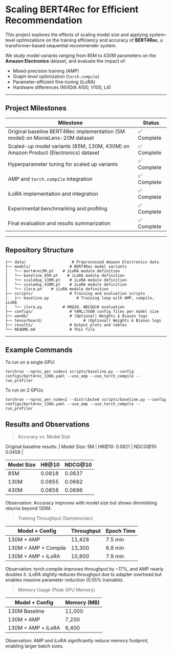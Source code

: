 # Scaling BERT4Rec for Efficient Recommendation

This project explores the effects of scaling model size and applying system-level optimizations on the training efficiency and accuracy of **BERT4Rec**, a transformer-based sequential recommender system.

We study model variants ranging from 85M to 430M parameters on the **Amazon Electronics** dataset, and evaluate the impact of:
- Mixed-precision training (AMP)
- Graph-level optimization (`torch.compile`)
- Parameter-efficient fine-tuning (iLoRA)
- Hardware differences (NVIDIA A100, V100, L4)

---

## Project Milestones

| Milestone                                        | Status      |
|--------------------------------------------------|-------------|
| Original baseline BERT4Rec implementation (5M model) on MovieLens-20M dataset     | ✅ Complete |
| Scaled-up model variants (85M, 130M, 430M) on Amazon Product (Electronics) dataset      | ✅ Complete |
| Hyperparameter tuning for scaled up variants             | ✅ Complete |
| AMP and `torch.compile` integration              | ✅ Complete |
| iLoRA implementation and integration             | ✅ Complete |
| Experimental benchmarking and profiling          | ✅ Complete |
| Final evaluation and results summarization       | ✅ Complete |

---

## Repository Structure

```text
├── data/                    # Preprocessed Amazon Electronics data
├── models/                 # BERT4Rec model variants
│   └── bert4rec5M.pt    # iLoRA module definition
│   └── baseline_85M.pt    # iLoRA module definition
│   └── scaledup_130M.pt    # iLoRA module definition
│   └── scaledup_430M.pt    # iLoRA module definition
│   └── ilora.pt    # iLoRA module definition
├── scripts/                # Training and evaluation scripts
│   ├── baseline.py            # Training loop with AMP, compile, iLoRA
│   └── ilora.py         # HR@10, NDCG@10 evaluation
├── configs/                # YAML/JSON config files per model size
├── wandb/                  # (Optional) Weights & Biases logs
├── tensorboard/                  # (Optional) Weights & Biases logs   
├── results/                # Output plots and tables
└── README.md               # This file
```

---

## Example Commands

To run on a single GPU:
```
torchrun --nproc_per_node=1 scripts/baseline.py --config configs/bert4rec_130m.yaml --use_amp --use_torch_compile --run_profiler
```

To run on 2 GPUs:
```
torchrun --nproc_per_node=2 --distributed scripts/baseline.py --config configs/bert4rec_130m.yaml --use_amp --use_torch_compile --run_profiler
```

## Results and Observations

> Accuracy vs. Model Size

Original baseline results:
| Model Size: 5M | HR\@10: 0.0621 | NDCG\@10: 0.0458 |

| Model Size | HR\@10 | NDCG\@10 |
| ---------- | ------ | -------- |
| 85M        | 0.0818 | 0.0637   |         
| 130M       | 0.0855 | 0.0682   |
| 430M       | 0.0858 | 0.0686   |


Observation: Accuracy improves with model size but shows diminishing returns beyond 130M.

> Training Throughput (Samples/sec)

| Model + Config       | Throughput | Epoch Time |
| -------------------- | ---------- | ---------- |
| 130M + AMP           | 11,428     | 7.5 min    |
| 130M + AMP + Compile | 13,300     | 6.8 min    |
| 130M + AMP + iLoRA   | 10,800     | 7.9 min    |

Observation: torch.compile improves throughput by ~17%, and AMP nearly doubles it. iLoRA slightly reduces throughput due to adapter overhead but enables massive parameter reduction (0.55% trainable).

> Memory Usage (Peak GPU Memory)

| Model + Config     | Memory (MB) |
| ------------------ | ----------- |
| 130M Baseline      | 11,000      |
| 130M + AMP         | 7,200       |
| 130M + AMP + iLoRA | 6,400       |

Observation: AMP and iLoRA significantly reduce memory footprint, enabling larger batch sizes.

